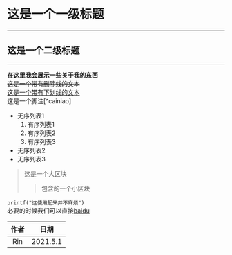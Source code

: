 # 这是一个一级标题
***
## 这是一个二级标题
***

**在这里我会展示一些关于我的东西**  
~~这是一个带有删除线的文本~~  
<u>这是一个带有下划线的文本</u>  
这是一个脚注[^cainiao]  

- 无序列表1
    1. 有序列表1
    2. 有序列表2
    3. 有序列表3
- 无序列表2
- 无序列表3

> 这是一个大区块  
> > 包含的一个小区块 

`printf("这使用起来并不麻烦")`   
必要的时候我们可以直接[baidu][1]

| 作者 | 日期 |
| :----: | :----: |
| Rin | 2021.5.1 |

[1]: https://www.baidu.com/
